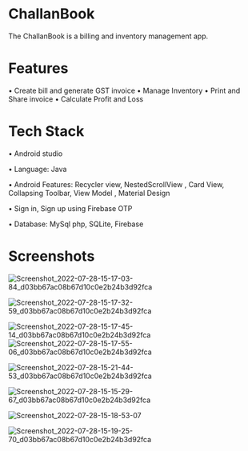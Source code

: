 # ChallanBook

The ChallanBook is a billing and inventory management app. 

# Features 

•	Create bill and generate GST invoice 
•	Manage Inventory
•	Print and Share invoice
•	Calculate Profit and Loss

# Tech Stack

•	Android studio

•	Language: Java

•	Android Features: Recycler view, NestedScrollView , Card View, Collapsing Toolbar, View Model , Material Design
	
•	Sign in, Sign up using Firebase OTP

•	Database: MySql php, SQLite, Firebase

# Screenshots

![Screenshot_2022-07-28-15-17-03-84_d03bb67ac08b67d10c0e2b24b3d92fca](https://user-images.githubusercontent.com/109953459/181477344-9861f2e4-d30e-4bbb-9d2e-4131fe1168fa.jpg)

![Screenshot_2022-07-28-15-17-32-59_d03bb67ac08b67d10c0e2b24b3d92fca](https://user-images.githubusercontent.com/109953459/181477573-b905481c-ac1a-4ef1-8118-3c57df032d3f.jpg)

![Screenshot_2022-07-28-15-17-45-14_d03bb67ac08b67d10c0e2b24b3d92fca](https://user-images.githubusercontent.com/109953459/181477602-6a415b02-7e95-4118-8ebe-5e62e58ac952.jpg)
![Screenshot_2022-07-28-15-17-55-06_d03bb67ac08b67d10c0e2b24b3d92fca](https://user-images.githubusercontent.com/109953459/181477621-fc48c49b-7b47-4ec2-a312-df1ba6c82e95.jpg)

![Screenshot_2022-07-28-15-21-44-53_d03bb67ac08b67d10c0e2b24b3d92fca](https://user-images.githubusercontent.com/109953459/181477652-ed6f9c05-0242-4619-a499-9dede431e797.jpg)

![Screenshot_2022-07-28-15-15-29-67_d03bb67ac08b67d10c0e2b24b3d92fca](https://user-images.githubusercontent.com/109953459/181477745-d79943c5-5584-496b-9e4a-0ba54e5321d1.jpg)

![Screenshot_2022-07-28-15-18-53-07](https://user-images.githubusercontent.com/109953459/181477777-de9ab77f-35f0-4542-a6dc-f2cc20565b2e.jpg)

![Screenshot_2022-07-28-15-19-25-70_d03bb67ac08b67d10c0e2b24b3d92fca](https://user-images.githubusercontent.com/109953459/181477799-922a3ff1-af89-4a22-860a-868ece372c52.jpg)










